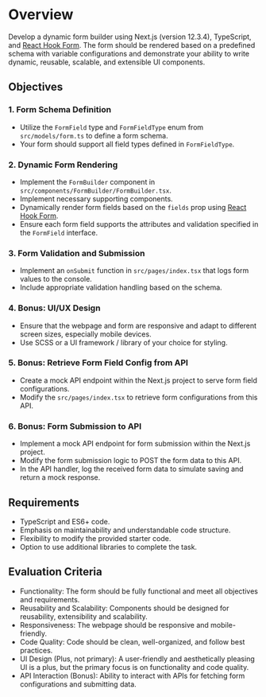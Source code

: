 # Overview

Develop a dynamic form builder using Next.js (version 12.3.4), TypeScript, and [React Hook Form](https://github.com/react-hook-form/react-hook-form). The form should be rendered based on a predefined schema with variable configurations and demonstrate your ability to write dynamic, reusable, scalable, and extensible UI components.

## Objectives

### 1. Form Schema Definition

- Utilize the `FormField` type and `FormFieldType` enum from `src/models/form.ts` to define a form schema.
- Your form should support all field types defined in `FormFieldType`.

### 2. Dynamic Form Rendering

- Implement the `FormBuilder` component in `src/components/FormBuilder/FormBuilder.tsx`.
- Implement necessary supporting components.
- Dynamically render form fields based on the `fields` prop using [React Hook Form](https://github.com/react-hook-form/react-hook-form).
- Ensure each form field supports the attributes and validation specified in the `FormField` interface.

### 3. Form Validation and Submission

- Implement an `onSubmit` function in `src/pages/index.tsx` that logs form values to the console.
- Include appropriate validation handling based on the schema.

### 4. **Bonus:** UI/UX Design

- Ensure that the webpage and form are responsive and adapt to different screen sizes, especially mobile devices.
- Use SCSS or a UI framework / library of your choice for styling.

### 5. **Bonus:** Retrieve Form Field Config from API

- Create a mock API endpoint within the Next.js project to serve form field configurations.
- Modify the `src/pages/index.tsx` to retrieve form configurations from this API.

### 6. **Bonus:** Form Submission to API

- Implement a mock API endpoint for form submission within the Next.js project.
- Modify the form submission logic to POST the form data to this API.
- In the API handler, log the received form data to simulate saving and return a mock response.

## Requirements

- TypeScript and ES6+ code.
- Emphasis on maintainability and understandable code structure.
- Flexibility to modify the provided starter code.
- Option to use additional libraries to complete the task.

## Evaluation Criteria

- Functionality: The form should be fully functional and meet all objectives and requirements.
- Reusability and Scalability: Components should be designed for reusability, extensibility and scalability.
- Responsiveness: The webpage should be responsive and mobile-friendly.
- Code Quality: Code should be clean, well-organized, and follow best practices.
- UI Design (Plus, not primary): A user-friendly and aesthetically pleasing UI is a plus, but the primary focus is on functionality and code quality.
- API Interaction (Bonus): Ability to interact with APIs for fetching form configurations and submitting data.
